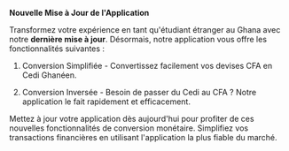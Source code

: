 **Nouvelle Mise à Jour de l'Application**

Transformez votre expérience en tant qu'étudiant étranger au Ghana avec notre **dernière mise à jour**. Désormais, notre application vous offre les fonctionnalités suivantes :

1. Conversion Simplifiée - Convertissez facilement vos devises CFA en Cedi Ghanéen.

2. Conversion Inversée - Besoin de passer du Cedi au CFA ? Notre application le fait rapidement et efficacement.

Mettez à jour votre application dès aujourd'hui pour profiter de ces nouvelles fonctionnalités de conversion monétaire. Simplifiez vos transactions financières en utilisant l'application la plus fiable du marché.
